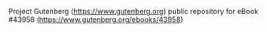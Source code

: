 Project Gutenberg (https://www.gutenberg.org) public repository for eBook #43958 (https://www.gutenberg.org/ebooks/43958)
